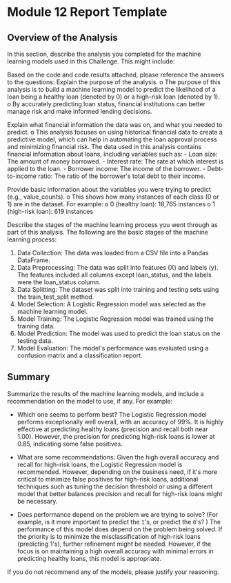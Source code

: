 # Module 12 Report Template

## Overview of the Analysis

In this section, describe the analysis you completed for the machine learning models used in this Challenge. This might include:

Based on the code and code results attached, please reference  the answers to the questions: 
Explain the purpose of the analysis. 
   o	The purpose of this analysis is to build a machine learning model to predict the likelihood of a loan being a healthy loan (denoted by 0) or a high-risk loan (denoted by 1).
   o	By accurately predicting loan status, financial institutions can better manage risk and make informed lending decisions.

Explain what financial information the data was on, and what you needed to predict.
   o	This analysis focuses on using historical financial data to create a predictive model, which can help in automating the loan approval process and minimizing financial risk. The data used in this analysis contains          financial information about loans, including variables such as:
         - Loan size: The amount of money borrowed.
         - Interest rate: The rate at which interest is applied to the loan.
         - Borrower income: The income of the borrower.
         - Debt-to-income ratio: The ratio of the borrower's total debt to their income.

Provide basic information about the variables you were trying to predict (e.g., value_counts). 
   o	This shows how many instances of each class (0 or 1) are in the dataset. For example:
      o	0 (healthy loan): 18,765 instances
      o	1 (high-risk loan): 619 instances

Describe the stages of the machine learning process you went through as part of this analysis.  The following are the basic stages of the machine learning process:

   1.	Data Collection: The data was loaded from a CSV file into a Pandas DataFrame.
   2.	Data Preprocessing: The data was split into features (X) and labels (y). The features included all columns except loan_status, and the labels were the loan_status column.
   3.	Data Splitting: The dataset was split into training and testing sets using the train_test_split method.
   4.	Model Selection: A Logistic Regression model was selected as the machine learning model.
   5.	Model Training: The Logistic Regression model was trained using the training data.
   6.	Model Prediction: The model was used to predict the loan status on the testing data.
   7.	Model Evaluation:  The model's performance was evaluated using a confusion matrix and a classification report.


## Summary

Summarize the results of the machine learning models, and include a recommendation on the model to use, if any. For example:

* Which one seems to perform best?
   The Logistic Regression model performs exceptionally well overall, with an accuracy of 99%. It is highly effective at predicting healthy loans (precision and recall both near 1.00). However, the precision for              predicting high-risk loans is lower at 0.85, indicating some false positives.
  
* What are some recommendations:
  Given the high overall accuracy and recall for high-risk loans, the Logistic Regression model is recommended. However, depending on the business need, if it's more critical to minimize false positives for high-risk        loans, additional techniques such as tuning the decision threshold or using a different model that better balances precision and recall for high-risk loans might be necessary.
  
* Does performance depend on the problem we are trying to solve? (For example, is it more important to predict the `1`'s, or predict the `0`'s? )
   The performance of this model does depend on the problem being solved. If the priority is to minimize the misclassification of high-risk loans (predicting 1's), further refinement might be needed. However, if the focus    is on maintaining a high overall accuracy with minimal errors in predicting healthy loans, this model is appropriate.
  
If you do not recommend any of the models, please justify your reasoning.
